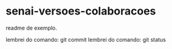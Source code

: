 # senai-versoes-colaboracoes

readme de exemplo.


lembrei do comando: git commit
lembrei do comando: git status 

